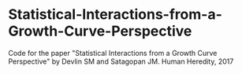 # Statistical-Interactions-from-a-Growth-Curve-Perspective
Code for the paper "Statistical Interactions from a Growth Curve Perspective" by Devlin SM and Satagopan JM. Human Heredity, 2017 
